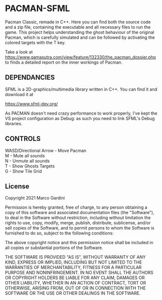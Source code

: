 # PACMAN-SFML
 
Pacman Classic, remade in C++.
Here you can find both the source code and a zip file, containing the executable and all necessary files to run the game.
This project helps understanding the ghost behaviour of the original Pacman, which is carefully simulated and can be followed by activating the colored targets with the T key.

Take a look at https://www.gamasutra.com/view/feature/132330/the_pacman_dossier.php to finds a detailed report on the inner workings of Pacman.

## DEPENDANCIES

SFML is a 2D-graphics/multimedia library written in C++. 
You can find it and download it at

https://www.sfml-dev.org/

As PACMAN doesn't need crazy performance to work properly, I've kept the VS project configuration as Debug: as such you need to link SFML's Debug libraries. 

## CONTROLS

WASD/Directional Arrow - Move Pacman  
M - Mute all sounds  
N - Unmute all sounds  
T - Show Ghosts Targets  
G - Show Tile Grid  


## License

Copyright 2021 Marco Gardini

Permission is hereby granted, free of charge, to any person obtaining a copy of this software and associated documentation files (the "Software"), to deal in the Software without restriction, including without limitation the rights to use, copy, modify, merge, publish, distribute, sublicense, and/or sell copies of the Software, and to permit persons to whom the Software is furnished to do so, subject to the following conditions:

The above copyright notice and this permission notice shall be included in all copies or substantial portions of the Software.

THE SOFTWARE IS PROVIDED "AS IS", WITHOUT WARRANTY OF ANY KIND, EXPRESS OR IMPLIED, INCLUDING BUT NOT LIMITED TO THE WARRANTIES OF MERCHANTABILITY, FITNESS FOR A PARTICULAR PURPOSE AND NONINFRINGEMENT. IN NO EVENT SHALL THE AUTHORS OR COPYRIGHT HOLDERS BE LIABLE FOR ANY CLAIM, DAMAGES OR OTHER LIABILITY, WHETHER IN AN ACTION OF CONTRACT, TORT OR OTHERWISE, ARISING FROM, OUT OF OR IN CONNECTION WITH THE SOFTWARE OR THE USE OR OTHER DEALINGS IN THE SOFTWARE.

